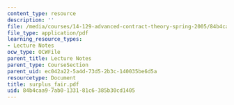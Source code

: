 ```yaml
---
content_type: resource
description: ''
file: /media/courses/14-129-advanced-contract-theory-spring-2005/84b4caa97ab0133181c6385b30cd1405_surplus_fair.pdf
file_type: application/pdf
learning_resource_types:
- Lecture Notes
ocw_type: OCWFile
parent_title: Lecture Notes
parent_type: CourseSection
parent_uid: ec042a22-5a4d-73d5-2b3c-140035be6d5a
resourcetype: Document
title: surplus_fair.pdf
uid: 84b4caa9-7ab0-1331-81c6-385b30cd1405
---
```

